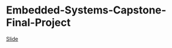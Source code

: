 # Embedded-Systems-Capstone-Final-Project
[Slide](https://docs.google.com/presentation/d/1Cs7orE9O9-VhAgoquzBV2LjvHrLx7AnTmYlM9DYbEMk/edit?usp=sharing)